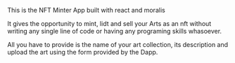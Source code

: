 This is the NFT Minter App built with react and moralis

It gives the opportunity to mint, lidt and sell your Arts as an nft without writing any single line of code or having any programing skills whasoever.

All you have to provide is the name of your art collection, its description and upload the art using the form provided by the Dapp.




```![doingud](https://user-images.githubusercontent.com/36278808/164432429-a8161b1f-1d00-4e37-a712-f3360555089f.jpeg)

